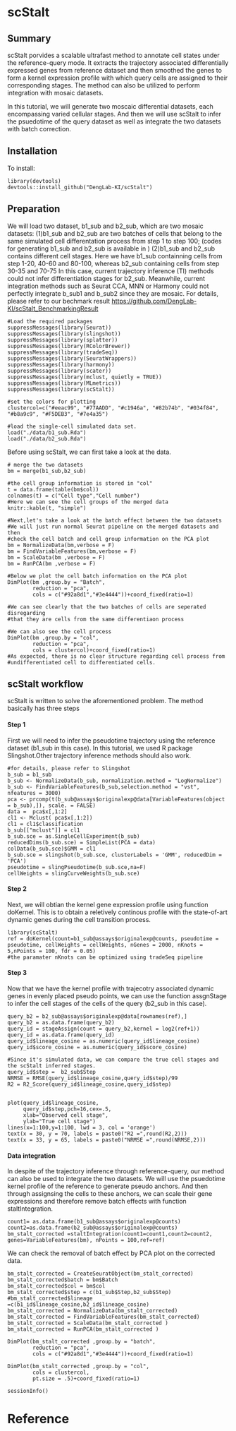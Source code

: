 # scStalt

## Summary
scStalt porvides a scalable ultrafast method to annotate cell states under the reference-query mode. It extracts the trajectory associated differentially expressed genes from reference dataset and then smoothed the genes to form a kernel expression profile with which query cells are assigned to their corresponding stages. The method can also be utilized to perform integration with mosaic datasets.

In this tutorial, we will generate two moscaic differential datasets, each encompassing varied cellular stages. And then we will use scStalt to infer the psuedotime of the query dataset as well as integrate the two datasets with batch correction. 


## Installation

To install:

```
library(devtools)
devtools::install_github("DengLab-KI/scStalt")
```

## Preparation

We will load two dataset, b1_sub and b2_sub, which are two mosaic datasets:
(1)b1_sub and b2_sub are two batches of cells that belong to the same simulated cell differentation 
   process from step 1 to step 100; (codes for generating b1_sub and b2_sub is available in )
(2)b1_sub and b2_sub contains different cell stages. Here we have b1_sub containning cells from step 1-20, 40-60 and 80-100, 
   whereas b2_sub containing cells from step 30-35 and 70-75
In this case, current trajectory inference (TI) methods could not infer differentiation stages for b2_sub. Meanwhile, current integration methods such as Seurat CCA, MNN or Harmony could not perfectly integrate b_sub1 and b_sub2 since they are mosaic. For details, please refer to our bechmark result <https://github.com/DengLab-KI/scStalt_BenchmarkingResult>


```{r loadpkg,echo=T,message=FALSE,warning=F}
#Load the required packages 
suppressMessages(library(Seurat))
suppressMessages(library(slingshot))
suppressMessages(library(splatter))
suppressMessages(library(RColorBrewer))
suppressMessages(library(tradeSeq))
suppressMessages(library(SeuratWrappers))
suppressMessages(library(harmony))
suppressMessages(library(scater))
suppressMessages(library(mclust, quietly = TRUE))
suppressMessages(library(MLmetrics))
suppressMessages(library(scStalt))

#set the colors for plotting 
clustercol=c("#eeac99", "#77AADD", "#c1946a", "#82b74b", "#034f84",  "#b8a9c9", "#F5DEB3", "#7e4a35") 

#load the single-cell simulated data set.
load("./data/b1_sub.Rda")
load("./data/b2_sub.Rda")
```

Before using scStalt, we can first take a look at the data.

```{r loadData,echo=T,message=FALSE,warning=F}
# merge the two datasets
bm = merge(b1_sub,b2_sub)

#the cell group information is stored in "col" 
t = data.frame(table(bm$col))
colnames(t) = c("Cell type","Cell number")
#Here we can see the cell groups of the merged data
knitr::kable(t, "simple")

#Next,let's take a look at the batch effect between the two datasets
#We will just run normal Seurat pipeline on the merged datasets and then
#check the cell batch and cell group information on the PCA plot
bm = NormalizeData(bm,verbose = F)
bm = FindVariableFeatures(bm,verbose = F)
bm = ScaleData(bm ,verbose = F)
bm = RunPCA(bm ,verbose = F)

#Below we plot the cell batch information on the PCA plot
DimPlot(bm ,group.by = "Batch",
        reduction = "pca",
        cols = c("#92a8d1","#3e4444"))+coord_fixed(ratio=1)
        
#We can see clearly that the two batches of cells are seperated disregarding 
#that they are cells from the same differentiaon process

#We can also see the cell process
DimPlot(bm ,group.by = "col",
        reduction = "pca",
        cols = clustercol)+coord_fixed(ratio=1)
#As expected, there is no clear structure regarding cell process from 
#undifferentiated cell to differentiated cells.
```

## scStalt workflow
scStalt is written to solve the aforementioned problem. The method basically has three steps

#### Step 1
First we will need to infer the pseudotime trajectory using the reference dataset (b1_sub in this case). In this tutorial, 
we used R package Slingshot.Other trajectory inference methods should also work.
```{r Step1, echo=T,message=F,warning=F}
#for details, please refer to Slingshot
b_sub = b1_sub
b_sub <- NormalizeData(b_sub, normalization.method = "LogNormalize")
b_sub <- FindVariableFeatures(b_sub,selection.method = "vst", nfeatures = 3000)
pca <- prcomp(t(b_sub@assays$originalexp@data[VariableFeatures(object = b_sub),]), scale. = FALSE)
data =  pca$x[,1:2]
cl1 <- Mclust( pca$x[,1:2])
cl1 = cl1$classification
b_sub[["mclust"]] = cl1
b_sub.sce = as.SingleCellExperiment(b_sub)
reducedDims(b_sub.sce) = SimpleList(PCA = data)
colData(b_sub.sce)$GMM = cl1
b_sub.sce = slingshot(b_sub.sce, clusterLabels = 'GMM', reducedDim = 'PCA')
pseudotime = slingPseudotime(b_sub.sce,na=F)
cellWeights = slingCurveWeights(b_sub.sce)
```

#### Step 2
Next, we will obtian the kernel gene expression profile using function doKernel. This is to obtain a reletively continous profile with the state-of-art dynamic genes during the cell transition process.

```{r Step2,echo=T,message=F,warning=F}
library(scStalt)
ref = doKernel(count=b1_sub@assays$originalexp@counts, pseudotime = pseudotime, cellWeights = cellWeights, nGenes = 2000, nKnots = 5,nPoints = 100, fdr = 0.05)
#the paramater nKnots can be optimized using tradeSeq pipeline
```
#### Step 3
Now that we have the kernel profile with trajecotry associated dynamic genes in evenly placed pseudo points, we can use the function assgnStage to infer the cell stages of the cells of the query (b2_sub in this case).

```{r Step3,echo=T,message=F,warning=F}
query_b2 = b2_sub@assays$originalexp@data[rownames(ref),]
query_b2 = as.data.frame(query_b2)
query_id = stageAssign(count = query_b2,kernel = log2(ref+1))
query_id = as.data.frame(query_id)
query_id$lineage_cosine = as.numeric(query_id$lineage_cosine)
query_id$score_cosine = as.numeric(query_id$score_cosine)

#Since it's simulated data, we can compare the true cell stages and the scStalt inferred stages.
query_id$step =  b2_sub$Step
NRMSE = RMSE(query_id$lineage_cosine,query_id$step)/99
R2 = R2_Score(query_id$lineage_cosine,query_id$step)


plot(query_id$lineage_cosine,
     query_id$step,pch=16,cex=.5,
     xlab="Observed cell stage",
     ylab="True cell stage")
lines(x=1:100,y=1:100, lwd = 3, col = 'orange')
text(x = 30, y = 70, labels = paste0("R2 =",round(R2,2)))
text(x = 33, y = 65, labels = paste0("NRMSE =",round(NRMSE,2)))

```

#### Data integration
In despite of the trajectory inference through reference-query, our method can also be used to integrate the two datasets.
We will use the psuedotime kernel profile of the reference to generate pseudo anchors. And then through assignsing the cells to these anchors, we can scale their gene expressions and therefore remove batch effects with function staltIntegration.

```{r integration, echo=T,message=F,warning=F}
count1= as.data.frame(b1_sub@assays$originalexp@counts)
count2=as.data.frame(b2_sub@assays$originalexp@counts)
bm_stalt_corrected =staltIntegration(count1=count1,count2=count2, genes=VariableFeatures(bm), nPoints = 100,ref=ref)
```
We can check the removal of batch effect by PCA plot on the corrected data.
```{r checkIntegration, echo=T,message=F,warning=F}
bm_stalt_corrected = CreateSeuratObject(bm_stalt_corrected)
bm_stalt_corrected$batch = bm$Batch
bm_stalt_corrected$col = bm$col
bm_stalt_corrected$step = c(b1_sub$Step,b2_sub$Step)
#bm_stalt_corrected$lineage =c(b1_id$lineage_cosine,b2_id$lineage_cosine)
bm_stalt_corrected = NormalizeData(bm_stalt_corrected)
bm_stalt_corrected = FindVariableFeatures(bm_stalt_corrected)
bm_stalt_corrected = ScaleData(bm_stalt_corrected )
bm_stalt_corrected = RunPCA(bm_stalt_corrected ) 

DimPlot(bm_stalt_corrected ,group.by = "batch",
        reduction = "pca",
        cols = c("#92a8d1","#3e4444"))+coord_fixed(ratio=1)

DimPlot(bm_stalt_corrected ,group.by = "col",
        cols = clustercol,
        pt.size = .5)+coord_fixed(ratio=1)
```

```{r checkBatch, echo=FALSE,warning=F,message=FALSE}
sessionInfo()
```

# Reference
